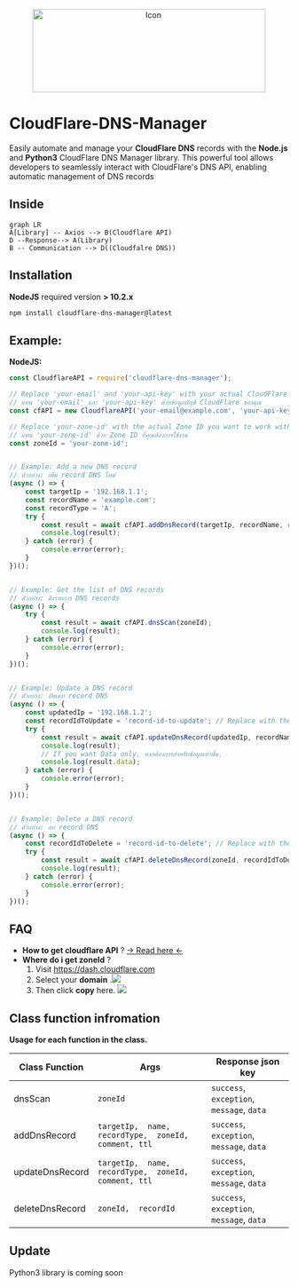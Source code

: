 <center>
<img src="https://upload.wikimedia.org/wikipedia/commons/thumb/4/4b/Cloudflare_Logo.svg/2560px-Cloudflare_Logo.svg.png" alt="Icon" width="420" height="150">
</center>


# CloudFlare-DNS-Manager

Easily automate and manage your **CloudFlare DNS** records with the **Node.js** and **Python3** CloudFlare DNS Manager library. This powerful tool allows developers to seamlessly interact with CloudFlare's DNS API, enabling automatic management of DNS records

## Inside
```mermaid
graph LR
A[Library] -- Axios --> B(Cloudflare API)
D --Response--> A(Library)
B -- Communication --> D((Cloudfalre DNS))

```

## Installation
**NodeJS** required version **> 10.2.x**
```sh
npm install cloudflare-dns-manager@latest
```

## Example:
**NodeJS:**
```js
const CloudflareAPI = require('cloudflare-dns-manager');

// Replace 'your-email' and 'your-api-key' with your actual CloudFlare credentials
// แทน 'your-email' และ 'your-api-key' ด้วยข้อมูลบัญชี CloudFlare ของคุณ
const cfAPI = new CloudflareAPI('your-email@example.com', 'your-api-key');

// Replace 'your-zone-id' with the actual Zone ID you want to work with
// แทน 'your-zone-id' ด้วย Zone ID ที่คุณต้องการใช้งาน
const zoneId = 'your-zone-id';


// Example: Add a new DNS record
// ตัวอย่าง: เพิ่ม record DNS ใหม่
(async () => {
	const targetIp = '192.168.1.1';
	const recordName = 'example.com';
	const recordType = 'A';
	try {
	    const result = await cfAPI.addDnsRecord(targetIp, recordName, recordType, zoneId);
	    console.log(result);
	} catch (error) {
	    console.error(error);
	}
})();


// Example: Get the list of DNS records
// ตัวอย่าง: ดึงรายการ DNS records
(async () => {	
	try {
	    const result = await cfAPI.dnsScan(zoneId);
	    console.log(result);
	} catch (error) {
	    console.error(error);
	}
})();


// Example: Update a DNS record
// ตัวอย่าง: อัพเดท record DNS
(async () => {	
	const updatedIp = '192.168.1.2';
	const recordIdToUpdate = 'record-id-to-update'; // Replace with the actual record ID
	try {
	    const result = await cfAPI.updateDnsRecord(updatedIp, recordName, recordType, zoneId, recordIdToUpdate);
	    console.log(result);
	    // If you want Data only. หากต้องการสำหรับข้อมูลเท่านั้น.
	    console.log(result.data);
	} catch (error) {
	    console.error(error);
	}
})();


// Example: Delete a DNS record
// ตัวอย่าง: ลบ record DNS
(async () => {	
	const recordIdToDelete = 'record-id-to-delete'; // Replace with the actual record ID
	try {
	    const result = await cfAPI.deleteDnsRecord(zoneId, recordIdToDelete);
	    console.log(result);
	} catch (error) {
	    console.error(error);
	}
})();


```
## FAQ
- **How to get cloudflare API** ?
[-> Read here <-](https://developers.cloudflare.com/fundamentals/api/get-started/create-token/)
- **Where do i get zoneId** ?
	1. Visit https://dash.cloudflare.com
	2. Select your **domain** .![](https://cdn.discordapp.com/attachments/1050619922377625661/1195761570232410122/image_1.png)
	3. Then click **copy** here. ![](https://cdn.discordapp.com/attachments/1050619922377625661/1195762645463216138/image_2.png)


## Class function infromation

**Usage for each function in the class.**

| Class Function | Args| Response json key |
|----------------|-------------------------------|-----------------------------|
|dnsScan|`zoneId`            |`success`, `exception`, `message`, `data `           |
|addDnsRecord          |`targetIp,  name,  recordType,  zoneId, comment, ttl`            |`success`, `exception`, `message`, `data`           |
|updateDnsRecord          |`targetIp,  name,  recordType,  zoneId, comment, ttl`            |`success`, `exception`, `message`, `data`           |
|deleteDnsRecord          |`zoneId,  recordId`|`success`, `exception`, `message`, `data`           |

## Update
Python3 library is coming soon
